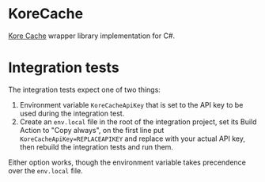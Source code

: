 # KoreCache
[Kore Cache](https://kore-tools.com) wrapper library implementation for C#.

# Integration tests
The integration tests expect one of two things:

1. Environment variable ``KoreCacheApiKey`` that is set to the API key to be used during the integration test.
2. Create an ``env.local`` file in the root of the integration project, set its Build Action to "Copy always", on the first line put ``KoreCacheApiKey=REPLACEAPIKEY`` and replace with your actual API key, then rebuild the integration tests and run them.

Either option works, though the environment variable takes precendence over the ``env.local`` file.
